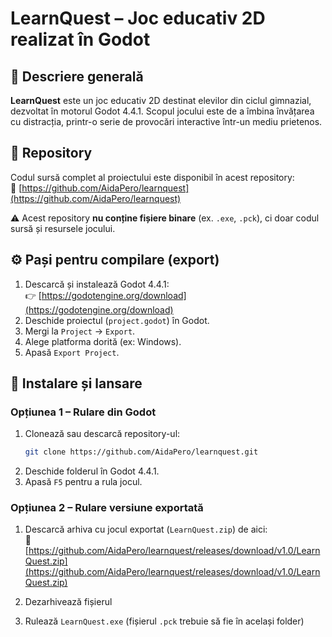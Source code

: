 # LearnQuest – Joc educativ 2D realizat în Godot

## 🧠 Descriere generală
**LearnQuest** este un joc educativ 2D destinat elevilor din ciclul gimnazial, dezvoltat în motorul Godot 4.4.1. Scopul jocului este de a îmbina învățarea cu distracția, printr-o serie de provocări interactive într-un mediu prietenos.

## 📁 Repository
Codul sursă complet al proiectului este disponibil în acest repository:  
🔗 [https://github.com/AidaPero/learnquest](https://github.com/AidaPero/learnquest)

⚠️ Acest repository **nu conține fișiere binare** (ex. `.exe`, `.pck`), ci doar codul sursă și resursele jocului.

## ⚙️ Pași pentru compilare (export)

1. Descarcă și instalează Godot 4.4.1:  
   👉 [https://godotengine.org/download](https://godotengine.org/download)
2. Deschide proiectul (`project.godot`) în Godot.
3. Mergi la `Project` → `Export`.
4. Alege platforma dorită (ex: Windows).
5. Apasă `Export Project`.

## 🚀 Instalare și lansare

### Opțiunea 1 – Rulare din Godot
1. Clonează sau descarcă repository-ul:
   ```bash
   git clone https://github.com/AidaPero/learnquest.git
   ```
2. Deschide folderul în Godot 4.4.1.
3. Apasă `F5` pentru a rula jocul.

### Opțiunea 2 – Rulare versiune exportată

1. Descarcă arhiva cu jocul exportat (`LearnQuest.zip`) de aici:  
   🔗 [https://github.com/AidaPero/learnquest/releases/download/v1.0/LearnQuest.zip](https://github.com/AidaPero/learnquest/releases/download/v1.0/LearnQuest.zip)

2. Dezarhivează fișierul

3. Rulează `LearnQuest.exe` (fișierul `.pck` trebuie să fie în același folder)



